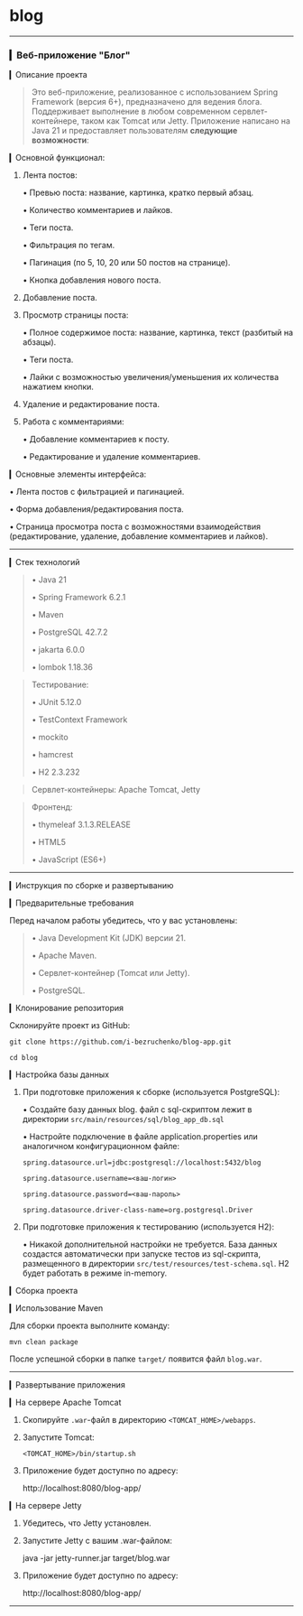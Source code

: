 # blog

----

### ▎Веб-приложение "Блог"

▎Описание проекта

>Это веб-приложение, реализованное с использованием Spring Framework (версия 6+), предназначено для ведения блога.
>Поддерживает выполнение в любом современном сервлет-контейнере, таком как Tomcat или Jetty.
>Приложение написано на Java 21 и предоставляет пользователям **следующие возможности**:

▎Основной функционал:

1. Лента постов:

   • Превью поста: название, картинка, кратко первый абзац.

   • Количество комментариев и лайков.

   • Теги поста.

   • Фильтрация по тегам.

   • Пагинация (по 5, 10, 20 или 50 постов на странице).

   • Кнопка добавления нового поста.

2. Добавление поста.

3. Просмотр страницы поста:

   • Полное содержимое поста: название, картинка, текст (разбитый на абзацы).

   • Теги поста.

   • Лайки с возможностью увеличения/уменьшения их количества нажатием кнопки.

4. Удаление и редактирование поста.

5. Работа с комментариями:

   • Добавление комментариев к посту.

   • Редактирование и удаление комментариев.

▎Основные элементы интерфейса:

• Лента постов с фильтрацией и пагинацией.

• Форма добавления/редактирования поста.

• Страница просмотра поста с возможностями взаимодействия (редактирование, удаление, добавление комментариев и лайков).

---

▎Стек технологий

>• Java 21
>
>• Spring Framework 6.2.1
>
>• Maven
>
>• PostgreSQL 42.7.2
>
>• jakarta 6.0.0
>
>• lombok 1.18.36

>Тестирование:
>
>
>• JUnit 5.12.0
>
>• TestContext Framework
>
>• mockito
>
>• hamcrest
>
>• H2 2.3.232

> Сервлет-контейнеры: Apache Tomcat, Jetty

> Фронтенд:
>
>• thymeleaf 3.1.3.RELEASE
>
>• HTML5
>
>• JavaScript (ES6+)

---

▎Инструкция по сборке и развертыванию

▎Предварительные требования

Перед началом работы убедитесь, что у вас установлены:

>• Java Development Kit (JDK) версии 21.
>
>• Apache Maven.
>
>• Сервлет-контейнер (Tomcat или Jetty).
>
>• PostgreSQL.

▎Клонирование репозитория

Склонируйте проект из GitHub:

`git clone https://github.com/i-bezruchenko/blog-app.git`

`cd blog`


▎Настройка базы данных

1. При подготовке приложения к сборке (используется PostgreSQL):

   • Создайте базу данных blog. файл с sql-скриптом лежит в директории `src/main/resources/sql/blog_app_db.sql`

   • Настройте подключение в файле application.properties или аналогичном конфигурационном файле:

   `spring.datasource.url=jdbc:postgresql://localhost:5432/blog`

   `spring.datasource.username=<ваш-логин>`

   `spring.datasource.password=<ваш-пароль>`

   `spring.datasource.driver-class-name=org.postgresql.Driver`


2. При подготовке приложения к тестированию (используется H2):

   • Никакой дополнительной настройки не требуется. База данных создастся автоматически при запуске тестов
   из sql-скрипта, размещенного в директории `src/test/resources/test-schema.sql`. H2 будет работать в режиме in-memory.

▎Сборка проекта

▎Использование Maven

Для сборки проекта выполните команду:

`mvn clean package`

После успешной сборки в папке `target/` появится файл `blog.war`.

---

▎Развертывание приложения

▎На сервере Apache Tomcat

1. Скопируйте `.war`-файл в директорию `<TOMCAT_HOME>/webapps`.

2. Запустите Tomcat:

   `<TOMCAT_HOME>/bin/startup.sh`


3. Приложение будет доступно по адресу:

   http://localhost:8080/blog-app/

▎На сервере Jetty

1. Убедитесь, что Jetty установлен.

2. Запустите Jetty с вашим .war-файлом:

   java -jar jetty-runner.jar target/blog.war

3. Приложение будет доступно по адресу:

   http://localhost:8080/blog-app/


---